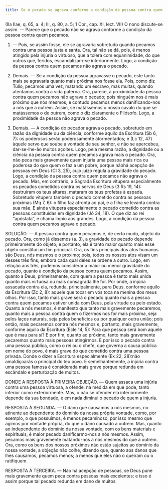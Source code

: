```yaml
---
title: Se o pecado se agrava conforme a condição da pessoa contra quem pecamos
---
```


(IIa IIae, q. 65, a. 4; III, q. 80, a. 5; 1 Cor., cap. XI, lect. VII)
  O nono discute-se assim. ― Parece que o pecado não se agrava conforme a condição da pessoa contra quem pecamos.  

1. ― Pois, se assim fosse, ele se agravaria sobretudo quando pecamos contra uma pessoa justa e santa. Ora, tal não se dá, pois, é menos atingido pela injúria o virtuoso, que a tolera com equanimidade, do que outros que, feridos, escandalizam-se interiormente. Logo, a condição da pessoa contra quem pecamos não agrava o pecado.  

2. Demais. ― Se a condição da pessoa agravasse o pecado, este tanto mais se agravaria quanto mais próxima nos fosse ela. Pois, como diz Túlio, pecamos uma vez, matando um escravo, mas muitas, quando atentamos contra a vida paterna. Ora, parece, a proximidade da pessoa contra quem pecamos não agrava o pecado; pois ninguém nos é mais próximo que nós mesmos, e contudo pecamos menos danificando-nos a nós que a outrem. Assim, se matássemos o nosso cavalo do que se matássemos o de outrem, como o diz claramente o Filósofo. Logo, a proximidade da pessoa não agrava o pecado.  

3. Demais. ― A condição do pecador agrava o pecado, sobretudo em razão da dignidade ou da ciência, conforme aquilo da Escritura (Sb 6, 7): os poderosos serão poderosamente atormentados; e (Lc 12, 47) àquele servo que soube a vontade de seu senhor, e não se apercebeu, dar-se-lhe-ão muitos açoites. Logo, pela mesma razão, a dignidade ou a ciência da pessoa contra quem pecamos agrava mais o pecado. Ora, não peca mais gravemente quem injuria uma pessoa mais rica ou poderosa do que quem o faz a um pobre, porque nãohá acepção de pessoas em Deus (Cl 3, 25), cujo juízo regula a gravidade do pecado. Logo, a condição da pessoa contra quem pecamos não agrava o pecado.  Mas, em contrário, a Sagrada Escritura vitupera especialmente os pecados cometidos contra os servos de Deus (3 Rs 19, 14): destruíram os teus altares, mataram os teus profetas à espada. Sobretudo vitupera também o pecado cometido contra as pessoas próximas (Mq 7, 6): o filho faz afronta ao pai, e a filha se levanta contra sua mãe. E ainda vitupera especialmente o pecado cometido contra as pessoas constituídas em dignidade (Jó 34, 18). O que diz ao rei “apóstata”, e chama ímpio aos grandes. Logo, a condição da pessoa contra quem pecamos agrava o pecado.  

SOLUÇÃO. ― A pessoa contra quem pecamos é, de certo modo, objeto do pecado. Ora, como já dissemos (a. 3), a gravidade do pecado depende primeiramente do objeto; e portanto, ela é tanto maior quanto mais esse objeto constitui um fim principal. Ora, os fins principais dos atos humanos são Deus, nós mesmos e o próximo; pois, todos os nossos atos visam um desses três fins, embora cada qual deles se ordene a outro. Logo, em relação aos três, podemos considerar a maior ou menor gravidade do pecado, quanto à condição da pessoa contra quem pecamos.  Assim, quanto a Deus, primeiramente, com quem a pessoa é tanto mais unida quanto mais virtuosa ou mais consagrada lhe for. Por onde, a injúria assacada contra ela, redunda, principalmente, para Deus, conforme aquilo da Escritura (Zc 2, 8): aquele que tocar em vós toca na menina dos meus olhos. Por isso, tanto mais grave será o pecado quanto mais a pessoa contra quem pecamos estiver unida com Deus, pela virtude ou pelo estado.  Quanto a nós mesmos, é manifesto que tanto mais gravemente pecaremos, quanto mais a pessoa contra quem o fizermos nos for mais próxima, seja pelos laços naturais, seja pelos benefícios ou por qualquer outra união; pois então, mais pecaremos contra nós mesmos e, portanto, mais gravemente, conforme aquilo da Escritura (Ecle 14, 5): Para que pessoa será bom aquele que é mau para si?  E por fim, quanto ao próximo, tanto mais gravemente pecaremos quanto mais pessoas atingirmos. E por isso o pecado contra uma pessoa pública, como o rei ou o chefe, que governa a causa pública em nome do povo, é mais grave do que cometido contra uma pessoa privada. Donde o dizer a Escritura especialmente (Ex 22, 28):não amaldiçoarás o principal do teu povo. E semelhantemente, a injúria contra uma pessoa famosa é considerada mais grave porque redunda em escândalo e perturbação de muitos.  

DONDE A RESPOSTA À PRIMEIRA OBJEÇÃO. ― Quem assaca uma injúria contra uma pessoa virtuosa, a ofende, na medida em que pode, tanto interior como exteriormente. Mas, o não se ofender ela interiormente depende da sua bondade, e em nada diminui o pecado de quem a injuria.  

RESPOSTA À SEGUNDA. ― O dano que causamos a nós mesmos, no atinente ao dependente do domínio da nossa própria vontade, como, por exemplo, o que possuímos, é menos pecaminoso, por isso mesmo que agimos por vontade própria, do que o dano causado a outrem. Mas, quanto ao independente do domínio da nossa vontade, com os bens materiais e espirituais, é maior pecado danificarmo-nos a nós mesmos. Assim, pecamos mais gravemente matando-nos a nós mesmos do que a outrem. Ora, como os bens dos nossos próximos não estão sujeitos ao domínio da nossa vontade, a objeção não colhe, dizendo que, quanto aos danos que lhes causamos, pecamos menos; a menos que eles não o queiram ou o ratifiquem.  

RESPOSTA À TERCEIRA. ― Não há acepção de pessoas, se Deus pune mais gravemente quem peca contra pessoas mais excelentes; e isso é assim porque tal pecado redunda em dano de muitos.